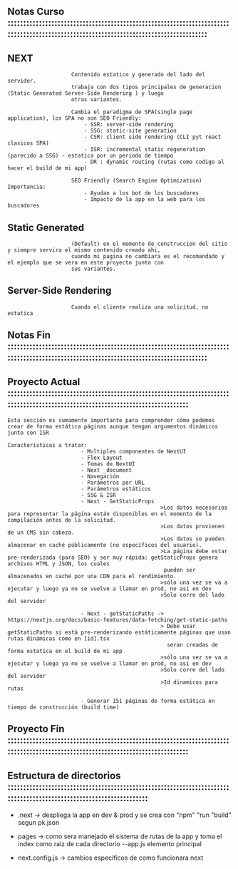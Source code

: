 
## Notas Curso :::::::::::::::::::::::::::::::::::::::::::::::::::::::::::::::::::::::::::::::::::::::::::::::::::::::::::::::::::::::::::::::::::::::

## NEXT
                        Contenido estatico y generado del lado del servidor.
                        trabaja con dos tipos principales de generacion (Static Generated Server-Side Rendering ) y luego 
                        otras variantes.

                        Cambia el paradigma de SPA(single page application), los SPA no son SEO Friendly:
                            - SSR: server-side rendering
                            - SSG: static-site generation
                            - CSR: client side rendering (CLI pyt react clasicos SPA)
                            - ISR: incremental static regeneration (parecido a SSG) - estatica por un periodo de tiempo
                            - DR : dynamic routing (rutas como codigo al hacer el build de mi app)

                        SEO Friendly (Search Engine Optimization) Importancia:
                            - Ayudan a los bot de los buscadores 
                            - Impacto de la app en la web para los buscadores
                            


## Static Generated        
                        (Default) en el momento de construccion del sitio y siempre servira el mismo contenido creado ahi,
                        cuando mi pagina no cambiara es el recomandado y el ejemplo que se vera en este proyecto junto con 
                        sus variantes.


## Server-Side Rendering  
                        Cuando el cliente realiza una solicitud, no estatica


## Notas Fin :::::::::::::::::::::::::::::::::::::::::::::::::::::::::::::::::::::::::::::::::::::::::::::::::::::::::::::::::::::::::::::::::::::::

## Proyecto Actual :::::::::::::::::::::::::::::::::::::::::::::::::::::::::::::::::::::::::::::::::::::::::::::::::::::::::::::::::::::::::::::::::

    Esta sección es sumamente importante para comprender cómo podemos crear de forma estática páginas aunque tengan argumentos dinámicos junto con ISR

    Caracteristicas a tratar:
                           - Multiples componentes de NextUI
                           - Flex Layout
                           - Temas de NextUI
                           - Next _document
                           - Navegación
                           - Parámetros por URL
                           - Parámetros estáticos
                           - SSG & ISR
                           - Next - GetStaticProps
                                                    >Los datos necesarios para representar la página están disponibles en el momento de la compilación antes de la solicitud.
                                                    >Los datos provienen de un CMS sin cabeza.
                                                    >Los datos se pueden almacenar en caché públicamente (no específicos del usuario).
                                                    >La página debe estar pre-renderizada (para SEO) y ser muy rápida: getStaticProps genera archivos HTML y JSON, los cuales
                                                     pueden ser almacenados en caché por una CDN para el rendimiento.
                                                    >sólo una vez se va a ejecutar y luego ya no se vuelve a llamar en prod, no asi en dev
                                                    >Solo corre del lado del servidor

                           - Next - getStaticPaths -> https://nextjs.org/docs/basic-features/data-fetching/get-static-paths
                                                    > Debe usar getStaticPaths si está pre-renderizando estáticamente páginas que usan rutas dinámicas como en [id].tsx
                                                      seran creadas de forma estatica en el build de mi app
                                                    >sólo una vez se va a ejecutar y luego ya no se vuelve a llamar en prod, no asi en dev
                                                    >Solo corre del lado del servidor
                                                    >Id dinamicos para rutas

                           - Generar 151 páginas de forma estática en tiempo de construcción (build time)

## Proyecto Fin :::::::::::::::::::::::::::::::::::::::::::::::::::::::::::::::::::::::::::::::::::::::::::::::::::::::::::::::::::::::::::::::::

## Estructura de directorios ::::::::::::::::::::::::::::::::::::::::::::::::::::::::::::::::::::::::::::::::::::::::::::::::::::::::::::::::::::

   - .next  -> despliega la app en dev & prod y se crea con  "npm" "run "build" segun pk.json

   - pages   -> como sera manejado el sistema de rutas de la app y toma el index como raiz de cada directorio
        --app.js elemento principal      

   - next.config.js -> cambios especificos de como funcionara next